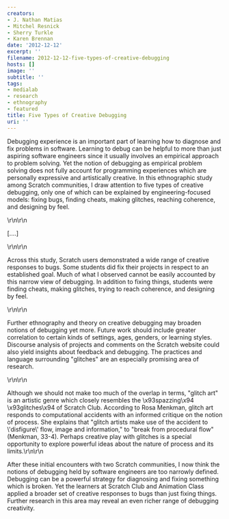 ```yaml
---
creators:
- J. Nathan Matias
- Mitchel Resnick
- Sherry Turkle
- Karen Brennan
date: '2012-12-12'
excerpt: ''
filename: 2012-12-12-five-types-of-creative-debugging
hosts: []
image: ''
subtitle: ''
tags:
- medialab
- research
- ethnography
- featured
title: Five Types of Creative Debugging
uri: ''
---
```


<p>Debugging experience is an important part of learning how to diagnose and fix problems in software. Learning to debug can be helpful to more than just aspiring software engineers since it usually involves an empirical approach to problem solving. Yet the notion of debugging as empirical problem solving does not fully account for programming experiences which are personally expressive and artistically creative. In this ethnographic study among Scratch communities, I draw attention to five types of creative debugging, only one of which can be explained by engineering-focused models: fixing bugs, finding cheats, making glitches, reaching coherence, and designing by feel.</p>\r\n\r\n<p>[....]</p>\r\n\r\n<p>Across this study, Scratch users demonstrated a wide range of creative responses to bugs. Some students did fix their projects in respect to an established goal. Much of what I observed cannot be easily accounted by this narrow view of debugging. In addition to fixing things, students were finding cheats, making glitches, trying to reach coherence, and designing by feel.</p>\r\n\r\n<p>Further ethnography and theory on creative debugging may broaden notions of debugging yet more. Future work should include greater correlation to certain kinds of settings, ages, genders, or learning styles. Discourse analysis of projects and comments on the Scratch website could also yield insights about feedback and debugging. The practices and language surrounding "glitches" are an especially promising area of research.</p>\r\n\r\n<p>Although we should not make too much of the overlap in terms, "glitch art" is an artistic genre which closely resembles the \x93spazzing\x94 \x93glitches\x94 of Scratch Club. According to Rosa Menkman, glitch art responds to computational accidents with an informed critique on the notion of process. She explains that "glitch artists make use of the accident to \'disfigure\' flow, image and information," to "break from procedural flow" (Menkman, 33-4). Perhaps creative play with glitches is a special opportunity to explore powerful ideas about the nature of process and its limits.\r\n\r\n<p>After these initial encounters with two Scratch communities, I now think the notions of debugging held by software engineers are too narrowly defined. Debugging can be a powerful strategy for diagnosing and fixing something which is broken. Yet the learners at Scratch Club and Animation Class applied a broader set of creative responses to bugs than just fixing things. Further research in this area may reveal an even richer range of debugging creativity.</p>
